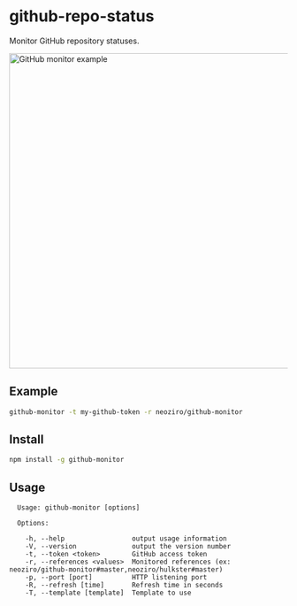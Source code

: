 # github-repo-status 

Monitor GitHub repository statuses.

<img src="https://f.cloud.github.com/assets/266302/1478873/982b8102-4674-11e3-8af0-c226eeabb468.png" width="570" alt="GitHub monitor example">

## Example

```sh
github-monitor -t my-github-token -r neoziro/github-monitor
```
## Install

```sh
npm install -g github-monitor
```

## Usage

```
  Usage: github-monitor [options]

  Options:

    -h, --help                 output usage information
    -V, --version              output the version number
    -t, --token <token>        GitHub access token
    -r, --references <values>  Monitored references (ex: neoziro/github-monitor#master,neoziro/hulkster#master)
    -p, --port [port]          HTTP listening port
    -R, --refresh [time]       Refresh time in seconds
    -T, --template [template]  Template to use
```
